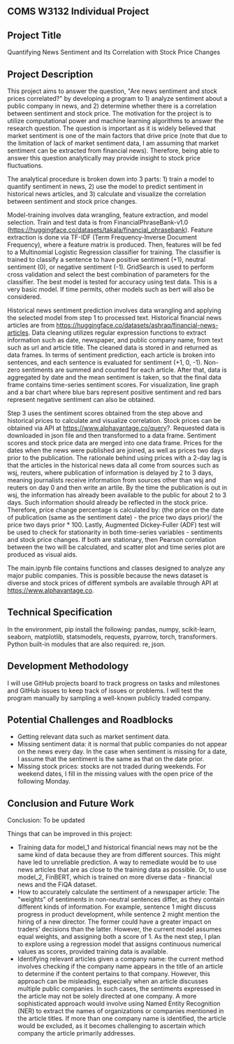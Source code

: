 ## COMS W3132 Individual Project

## Project Title
Quantifying News Sentiment and Its Correlation with Stock Price Changes

## Project Description
This project aims to answer the question, "Are news sentiment and stock prices correlated?" by developing a program to 1) analyze sentiment about a public company in news, and 2) determine whether there is a correlation between sentiment and stock price. The motivation for the project is to utilize computational power and machine learning algorithms to answer the research question. The question is important as it is widely believed that market sentiment is one of the main factors that drive price (note that due to the limitation of lack of market sentiment data, I am assuming that market sentiment can be extracted from financial news). Therefore, being able to answer this question analytically may provide insight to stock price fluctuations.

The analytical procedure is broken down into 3 parts: 1) train a model to quantify sentiment in news, 2) use the model to predict sentiment in historical news articles, and 3) calculate and visualize the correlation between sentiment and stock price changes.

Model-training involves data wrangling, feature extraction, and model selection. Train and test data is from FinancialPhraseBank-v1.0 (https://huggingface.co/datasets/takala/financial_phrasebank). Feature extraction is done via TF-IDF (Term Frequency-Inverse Document Frequency), where a feature matrix is produced. Then, features will be fed to a Multinomial Logistic Regression classifier for training. The classifier is trained to classify a sentence to have positive sentiment (+1), neutral sentiment (0), or negative sentiment (-1). GridSearch is used to perform cross validation and select the best combination of parameters for the classifier. The best model is tested for accuracy using test data. This is a very basic model. If time permits, other models such as bert will also be considered.

Historical news sentiment prediction involves data wrangling and applying the selected model from step 1 to processed text. Historical financial news articles are from https://huggingface.co/datasets/ashraq/financial-news-articles. Data cleaning utilizes regular expression functions to extract information such as date, newspaper, and public company name, from text such as url and article title. The cleaned data is stored in and returned as data frames. In terms of sentiment prediction, each article is broken into sentences, and each sentence is evaluated for sentiment (+1, 0, -1). Non-zero sentiments are summed and counted for each article. After that, data is aggregated by date and the mean sentiment is taken, so that the final data frame contains time-series sentiment scores. For visualization, line graph and a bar chart where blue bars represent positive sentiment and red bars represent negative sentiment can also be obtained.

Step 3 uses the sentiment scores obtained from the step above and historical prices to calculate and visualize correlation. Stock prices can be obtained via API at https://www.alphavantage.co/query?. Requested data is downloaded in json file and then transformed to a data frame. Sentiment scores and stock price data are merged into one data frame. Prices for the dates when the news were published are joined, as well as prices two days prior to the publication. The rationale behind using prices with a 2-day lag is that the articles in the historical news data all come from sources such as wsj, reuters, where publication of information is delayed by 2 to 3 days, meaning journalists receive information from sources other than wsj and reuters on day 0 and then write an artile. By the time the publication is out in wsj, the information has already been available to the public for about 2 to 3 days. Such information should already be reflected in the stock price. Therefore, price change percentage is calculated by: (the price on the date of publication (same as the sentiment date) - the price two days prior)/ the price two days prior * 100. Lastly, Augmented Dickey-Fuller (ADF) test will be used to check for stationarity in both time-series variables - sentiments and stock price changes. If both are stationary, then Pearson correlation between the two will be calculated, and scatter plot and time series plot are produced as visual aids.

The main.ipynb file contains functions and classes designed to analyze any major public companies. This is possible because the news dataset is diverse and stock prices of different symbols are available through API at https://www.alphavantage.co.

## Technical Specification
In the environment, pip install the following: pandas, numpy, scikit-learn, seaborn, matplotlib, statsmodels, requests, pyarrow, torch, transformers. Python built-in modules that are also required: re, json.

## Development Methodology
I will use GitHub projects board to track progress on tasks and milestones and GitHub issues to keep track of issues or problems. I will test the program manually by sampling a well-known publicly traded company.

## Potential Challenges and Roadblocks
- Getting relevant data such as market sentiment data.
- Missing sentiment data: it is normal that public companies do not appear on the news every day. In the case when sentiment is missing for a date, I assume that the sentiment is the same as that on the date prior. 
- Missing stock prices: stocks are not traded during weekends. For weekend dates, I fill in the missing values with the open price of the following Monday.

## Conclusion and Future Work

Conclusion: 
To be updated

Things that can be improved in this project: 
- Training data for model_1 and historical financial news may not be the same kind of data because they are from different sources. This might have led to unreliable prediction. A way to remediate would be to use news articles that are as close to the training data as possible. Or, to use model_2, FinBERT, which is trained on more diverse data - financial news and the FiQA dataset.
- How to accurately calculate the sentiment of a newspaper article: The "weights" of sentiments in non-neutral sentences differ, as they contain different kinds of information. For example, sentence 1 might discuss progress in product development, while sentence 2 might mention the hiring of a new director. The former could have a greater impact on traders' decisions than the latter. However, the current model assumes equal weights, and assigning both a score of 1. As the next step, I plan to explore using a regression model that assigns continuous numerical values as scores, provided training data is available. 
- Identifying relevant articles given a company name: the current method involves checking if the company name appears in the title of an article to determine if the content pertains to that company. However, this approach can be misleading, especially when an article discusses multiple public companies. In such cases, the sentiments expressed in the article may not be solely directed at one company. A more sophisticated approach would involve using Named Entity Recognition (NER) to extract the names of organizations or companies mentioned in the article titles. If more than one company name is identified, the article would be excluded, as it becomes challenging to ascertain which company the article primarily addresses.
